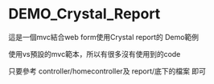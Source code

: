 # DEMO_Crystal_Report

這是一個mvc結合web form使用Crystal report的 Demo範例

使用vs預設的mvc範本，所以有很多沒有使用到的code

只要參考 controller/homecontroller及 report/底下的檔案 即可
